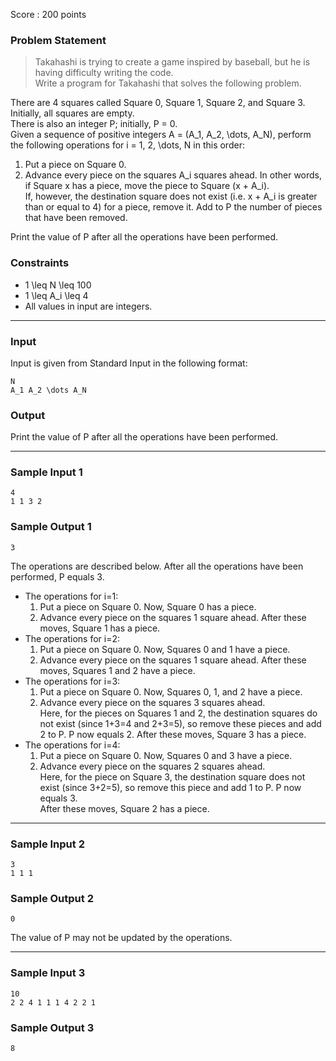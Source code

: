 Score : 200 points

### Problem Statement

> Takahashi is trying to create a game inspired by baseball, but he is having difficulty writing the code.  
> Write a program for Takahashi that solves the following problem.

There are 4 squares called Square 0, Square 1, Square 2, and Square 3. Initially, all squares are empty.  
There is also an integer P; initially, P = 0.  
Given a sequence of positive integers A = (A\_1, A\_2, \dots, A\_N), perform the following operations for i = 1, 2, \dots, N in this order:

1. Put a piece on Square 0.
2. Advance every piece on the squares A\_i squares ahead. In other words, if Square x has a piece, move the piece to Square (x + A\_i).   
   If, however, the destination square does not exist (i.e. x + A\_i is greater than or equal to 4) for a piece, remove it. Add to P the number of pieces that have been removed.

Print the value of P after all the operations have been performed.

### Constraints

* 1 \leq N \leq 100
* 1 \leq A\_i \leq 4
* All values in input are integers.

---

### Input

Input is given from Standard Input in the following format:

```
N
A_1 A_2 \dots A_N
```

### Output

Print the value of P after all the operations have been performed.

---

### Sample Input 1

```
4
1 1 3 2
```

### Sample Output 1

```
3
```

The operations are described below. After all the operations have been performed, P equals 3.

* The operations for i=1:
  1. Put a piece on Square 0. Now, Square 0 has a piece.
  2. Advance every piece on the squares 1 square ahead. After these moves, Square 1 has a piece.
* The operations for i=2:
  1. Put a piece on Square 0. Now, Squares 0 and 1 have a piece.
  2. Advance every piece on the squares 1 square ahead. After these moves, Squares 1 and 2 have a piece.
* The operations for i=3:
  1. Put a piece on Square 0. Now, Squares 0, 1, and 2 have a piece.
  2. Advance every piece on the squares 3 squares ahead.  
     Here, for the pieces on Squares 1 and 2, the destination squares do not exist (since 1+3=4 and 2+3=5), so remove these pieces and add 2 to P. P now equals 2.
     After these moves, Square 3 has a piece.
* The operations for i=4:
  1. Put a piece on Square 0. Now, Squares 0 and 3 have a piece.
  2. Advance every piece on the squares 2 squares ahead.  
     Here, for the piece on Square 3, the destination square does not exist (since 3+2=5), so remove this piece and add 1 to P. P now equals 3.  
     After these moves, Square 2 has a piece.

---

### Sample Input 2

```
3
1 1 1
```

### Sample Output 2

```
0
```

The value of P may not be updated by the operations.

---

### Sample Input 3

```
10
2 2 4 1 1 1 4 2 2 1
```

### Sample Output 3

```
8
```